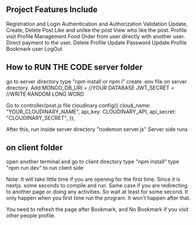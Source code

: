 Project Features Include
-------------------------
Registration and Login
Authentication and Authorization
Validation
Update, Create, Delete Post
Like and unlike the post
View who like the post.
Profile visit
Profile Management
Food Order from user directly with another user.
Direct payment to the user.
Delete Profile
Update Password
Update Profile
Bookmark user
LogOut

How to RUN THE CODE
server folder
-------------
go to server directory
type "npm install or npm i"
create .env file on server directory. Add
MONGO_DB_URI = //YOUR DATABASE
JWT_SECRET = //WRITE RANDOM LONG WORD

Go to controller/post.js file
cloudinary.config({
  cloud_name: "YOUR_CLOUDINARY_NAME",
  api_key: CLOUDINARY_API,
  api_secret: "CLOUDINARY_SECRET",
});

After this, run inside server directory
"nodemon server.js" 
Server side runs

on client folder
----------------
open another terminal and go to client directory
type "npm install"
type "npm run dev" to run client side


Note: It will take little time if you are opening for the first time. Since it is nextjs.
some seconds to compile and run. Same case if you are redirecting to another page or doing
any activities. So wait at least for some second. It only happen when you first time run the
program. It won't happen after that. 

You need to refresh the page after Bookmark, and No Bookmark if you visit other people profile.


